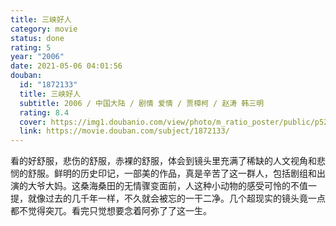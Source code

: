 ```yaml
---
title: 三峡好人
category: movie
status: done
rating: 5
year: "2006"
date: 2021-05-06 04:01:56
douban:
  id: "1872133"
  title: 三峡好人
  subtitle: 2006 / 中国大陆 / 剧情 爱情 / 贾樟柯 / 赵涛 韩三明
  rating: 8.4
  cover: https://img1.doubanio.com/view/photo/m_ratio_poster/public/p520162740.jpg
  link: https://movie.douban.com/subject/1872133/
---
```


看的好舒服，悲伤的舒服，赤裸的舒服，体会到镜头里充满了稀缺的人文视角和悲悯的舒服。鲜明的历史印记，一部美的作品，真是辛苦了这一群人，包括剧组和出演的大爷大妈。这桑海桑田的无情骤变面前，人这种小动物的感受可怜的不值一提，就像过去的几千年一样，不久就会被忘的一干二净。几个超现实的镜头竟一点都不觉得突兀。看完只觉想要念着阿弥了了这一生。